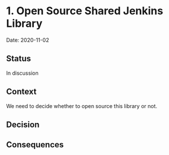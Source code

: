 # 1. Open Source Shared Jenkins Library

Date: 2020-11-02

## Status

In discussion

## Context

We need to decide whether to open source this library or not.

## Decision



## Consequences

